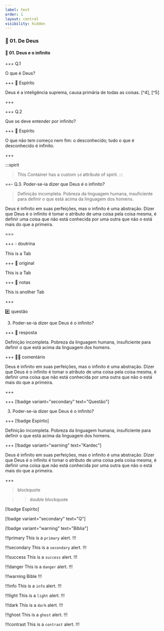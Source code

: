 ```yaml
---
label: test
order: 1
layout: central
visibility: hidden
---
```


### 📑 01. De Deus

#### 📄 01. Deus e o infinito

+++ Q.1

O que é Deus?

+++ 👻 Espírito

Deus é a inteligência suprema, causa primária de todas as coisas. [^4], [^5]

+++


+++ Q.2

Que se deve entender por infinito?

+++ 👻 Espírito

O que não tem começo nem fim: o desconhecido; tudo o que é desconhecido é infinito.

+++


:::spirit
> This Container has a custom `id` attribute of spirit.
:::



==- Q.3. Poder-se-ia dizer que Deus é o infinito?

> Definição incompleta. Pobreza da linguagem humana, insuficiente para definir o que está acima da linguagem dos homens.  

Deus é infinito em suas perfeições, mas o infinito é uma abstração. Dizer que Deus é o infinito é tomar o atributo de uma coisa pela coisa mesma, é definir uma coisa que não está conhecida por uma outra que não o está mais do que a primeira.  

===



+++ 💧 doutrina

This is a Tab

+++ :ocean: original

This is a Tab

+++ 💬 notas

This is another Tab

+++


#️⃣ questão

3. Poder-se-ia dizer que Deus é o infinito?

+++ 👻 resposta

Definição incompleta. Pobreza da linguagem humana, insuficiente para definir o que está acima da linguagem dos homens.

+++ 👴🏻 comentário

Deus é infinito em suas perfeições, mas o infinito é uma abstração. Dizer que Deus é o infinito é tomar o atributo de uma coisa pela coisa mesma, é definir uma coisa que não está conhecida por uma outra que não o está mais do que a primeira.

+++


+++ [!badge variant="secondary" text="Questão"]

3. Poder-se-ia dizer que Deus é o infinito?

+++ [!badge Espírito]

Definição incompleta. Pobreza da linguagem humana, insuficiente para definir o que está acima da linguagem dos homens.

+++ [!badge variant="warning" text="Kardec"]

Deus é infinito em suas perfeições, mas o infinito é uma abstração. Dizer que Deus é o infinito é tomar o atributo de uma coisa pela coisa mesma, é definir uma coisa que não está conhecida por uma outra que não o está mais do que a primeira.

+++


> blockquote


>> double blockquote

[!badge Espírito]

[!badge variant="secondary" text="Q"]

[!badge variant="warning" text="Bíblia"]


!!!primary
This is a `primary` alert.
!!!

!!!secondary
This is a `secondary` alert.
!!!

!!!success
This is a `success` alert.
!!!

!!!danger
This is a `danger` alert.
!!!

!!!warning
Bible
!!!

!!!info
This is a `info` alert.
!!!

!!!light
This is a `light` alert.
!!!

!!!dark
This is a `dark` alert.
!!!

!!!ghost
This is a `ghost` alert.
!!!

!!!contrast
This is a `contrast` alert.
!!!


